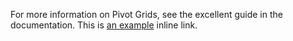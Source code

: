 For more information on Pivot Grids, see the excellent guide in the documentation.
This is [an example](http://example.com/ "Title") inline link.
